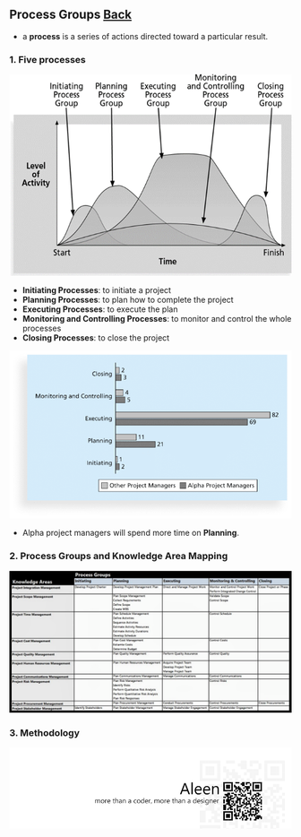 ## Process Groups	[Back](./../projectManagement.md)

- a **process** is a series of actions directed toward a particular result.

### 1. Five processes

<img src="./5processes.png">

- **Initiating Processes**: to initiate a project
- **Planning Processes**: to plan how to complete the project
- **Executing Processes**: to execute the plan
- **Monitoring and Controlling Processes**: to monitor and control the whole processes
- **Closing Processes**: to close the project

<img src="./time.png">

- Alpha project managers will spend more time on **Planning**.

### 2. Process Groups and Knowledge Area Mapping

<img src="./map.png">

### 3. Methodology




<a href="http://aleen42.github.io/" target="_blank" ><img src="./../../pic/tail.gif"></a>
